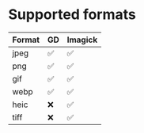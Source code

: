 # Supported formats

| Format | GD | Imagick |
|--------|----| --- |
| jpeg   | ✅  | ✅ |
| png    | ✅  | ✅ |
| gif    | ✅  | ✅ |
| webp   | ✅  | ✅ |
| heic   | ❌  | ✅ |
| tiff   | ❌  | ✅ |
